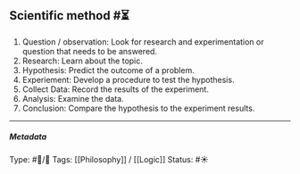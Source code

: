 ## Scientific method  #⏳

1. Question / observation: Look for research and experimentation or question that needs to be answered.
2. Research: Learn about the topic.
3. Hypothesis: Predict the outcome of a problem.
4. Experiement: Develop a procedure to test the hypothesis.
5. Collect Data: Record the results of the experiment.
6. Analysis: Examine the data.
7. Conclusion: Compare the hypothesis to the experiment results.

___

##### Metadata

Type: #🔵/🔵 
Tags: [[Philosophy]] / [[Logic]]
Status: #☀️ 